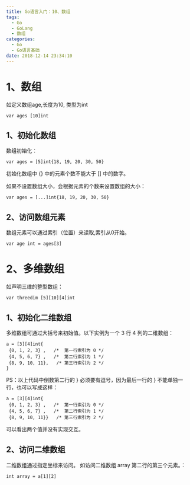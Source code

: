 ```yaml
---
title: Go语言入门：10、数组
tags:
  - Go
  - GoLang
  - 数组
categories:
  - Go
  - Go语言基础
date: 2018-12-14 23:34:10
---
```


# 1、数组
如定义数组age,长度为10, 类型为int
```
var ages [10]int
```

## 1、初始化数组
数组初始化：
```
var ages = [5]int{18, 19, 20, 30, 50}
```
初始化数组中 {} 中的元素个数不能大于 [] 中的数字。

如果不设置数组大小，会根据元素的个数来设置数组的大小：
```
var ages = [...]int{18, 19, 20, 30, 50}
```

## 2、访问数组元素
数组元素可以通过索引（位置）来读取,索引从0开始。
```
var age int = ages[3]
```

# 2、多维数组
如声明三维的整型数组：
```
var threedim [5][10][4]int
```
## 1、初始化二维数组
多维数组可通过大括号来初始值。以下实例为一个 3 行 4 列的二维数组：
```
a = [3][4]int{  
 {0, 1, 2, 3} ,   /*  第一行索引为 0 */
 {4, 5, 6, 7} ,   /*  第二行索引为 1 */
 {8, 9, 10, 11},   /* 第三行索引为 2 */
}
```
PS：以上代码中倒数第二行的 } 必须要有逗号，因为最后一行的 } 不能单独一行，也可以写成这样：
```
a = [3][4]int{  
 {0, 1, 2, 3} ,   /*  第一行索引为 0 */
 {4, 5, 6, 7} ,   /*  第二行索引为 1 */
 {8, 9, 10, 11}}   /* 第三行索引为 2 */
```
可以看出两个值并没有实现交互。

## 2、访问二维数组
二维数组通过指定坐标来访问。
如访问二维数组 array 第二行的第三个元素。：
```
int array = a[1][2]
```